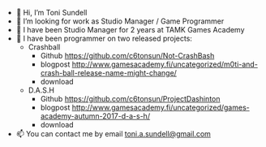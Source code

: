 - 👋 Hi, I’m Toni Sundell
- 👀 I’m looking for work as Studio Manager / Game Programmer
- 🌱 I have been Studio Manager for 2 years at TAMK Games Academy
- 💞️ I have been programmer on two released projects:
    - Crashball
        - Github https://github.com/c6tonsun/Not-CrashBash
        - blogpost http://www.gamesacademy.fi/uncategorized/m0ti-and-crash-ball-release-name-might-change/
        - download 
    - D.A.S.H
        - Github https://github.com/c6tonsun/ProjectDashinton
        - blogpost http://www.gamesacademy.fi/uncategorized/games-academy-autumn-2017-d-a-s-h/
        - download 
- 📫 You can contact me by email toni.a.sundell@gmail.com 

<!---
c6tonsun/c6tonsun is a ✨ special ✨ repository because its `README.md` (this file) appears on your GitHub profile.
You can click the Preview link to take a look at your changes.
--->
